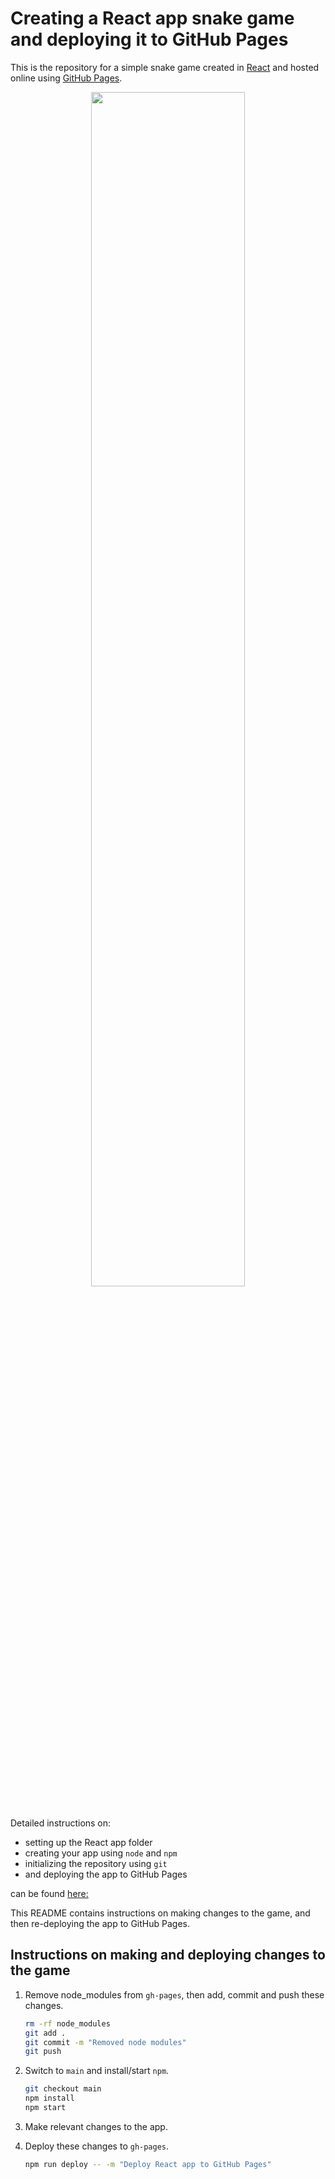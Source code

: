 # Creating a React app snake game and deploying it to GitHub Pages

This is the repository for a simple snake game created in [React](https://react.dev/) and hosted online using [GitHub Pages](https://pages.github.com/).

<div align="center">
  <img src="https://github.com/sohaamir/neon_snake/blob/gh-pages/game.gif" width="70%">
</div>
<br>

Detailed instructions on:

- setting up the React app folder
- creating your app using `node` and `npm`
- initializing the repository using `git`
- and deploying the app to GitHub Pages

can be found [here:](https://github.com/gitname/react-gh-pages)

This README contains instructions on making changes to the game, and then re-deploying the app to GitHub Pages.

## Instructions on making and deploying changes to the game 

1. Remove node_modules from `gh-pages`, then add, commit and push these changes.

   ```bash
   rm -rf node_modules
   git add . 
   git commit -m "Removed node modules"
   git push
   ```

2. Switch to `main` and install/start `npm`.

   ```bash
   git checkout main
   npm install
   npm start
   ```
   
3. Make relevant changes to the app.

4. Deploy these changes to `gh-pages`.

   ```bash
   npm run deploy -- -m "Deploy React app to GitHub Pages"
   ```

